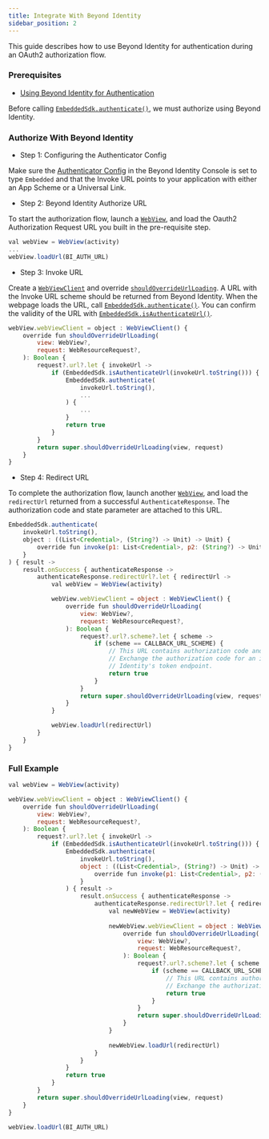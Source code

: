 ```yaml
---
title: Integrate With Beyond Identity
sidebar_position: 2
---
```


This guide describes how to use Beyond Identity for authentication during an OAuth2 authorization flow.

### Prerequisites

 - [Using Beyond Identity for Authentication](../../using-bi-for-auth)

Before calling [`EmbeddedSdk.authenticate()`](overview#authentication), we must authorize using Beyond Identity.

### Authorize With Beyond Identity

 - Step 1: Configuring the Authenticator Config

Make sure the [Authenticator Config](docs/v1/platform-overview/authenticator-config#embedded) in the Beyond Identity Console is set to type `Embedded` and that the Invoke URL points to your application with either an App Scheme or a Universal Link.

 - Step 2: Beyond Identity Authorize URL

To start the authorization flow, launch a [`WebView`](https://developer.android.com/reference/android/webkit/WebView), and load the Oauth2 Authorization Request URL you built in the pre-requisite step.

```javascript
val webView = WebView(activity)
...
webView.loadUrl(BI_AUTH_URL)
```

 - Step 3: Invoke URL

Create a [`WebViewClient`](https://developer.android.com/reference/android/webkit/WebViewClient) and override [`shouldOverrideUrlLoading`](https://developer.android.com/reference/android/webkit/WebViewClient#shouldOverrideUrlLoading(android.webkit.WebView,%20android.webkit.WebResourceRequest)). A URL with the Invoke URL scheme should be returned from Beyond Identity. When the webpage loads the URL, call [`EmbeddedSdk.authenticate()`](overview#authentication). You can confirm the validity of the URL with [`EmbeddedSdk.isAuthenticateUrl()`](overview#authenticate-url-validation).

```javascript
webView.webViewClient = object : WebViewClient() {
    override fun shouldOverrideUrlLoading(
        view: WebView?,
        request: WebResourceRequest?,
    ): Boolean {
        request?.url?.let { invokeUrl ->
            if (EmbeddedSdk.isAuthenticateUrl(invokeUrl.toString())) {
                EmbeddedSdk.authenticate(
                    invokeUrl.toString(),
                    ...
                ) {
                    ...
                }
                return true
            }
        }
        return super.shouldOverrideUrlLoading(view, request)
    }
}
```

 - Step 4: Redirect URL

To complete the authorization flow, launch another [`WebView`](https://developer.android.com/reference/android/webkit/WebView), and load the `redirectUrl` returned from a successful `AuthenticateResponse`. The authorization code and state parameter are attached to this URL.

```javascript
EmbeddedSdk.authenticate(
    invokeUrl.toString(),
    object : ((List<Credential>, (String?) -> Unit) -> Unit) {
        override fun invoke(p1: List<Credential>, p2: (String?) -> Unit) {}
    }
) { result ->
    result.onSuccess { authenticateResponse ->
        authenticateResponse.redirectUrl?.let { redirectUrl ->
            val webView = WebView(activity)

            webView.webViewClient = object : WebViewClient() {
                override fun shouldOverrideUrlLoading(
                    view: WebView?,
                    request: WebResourceRequest?,
                ): Boolean {
                    request?.url?.scheme?.let { scheme ->
                        if (scheme == CALLBACK_URL_SCHEME) {
                            // This URL contains authorization code and state parameters
                            // Exchange the authorization code for an id_token using Beyond 
                            // Identity's token endpoint.
                            return true
                        }
                    }
                    return super.shouldOverrideUrlLoading(view, request)
                }
            }

            webView.loadUrl(redirectUrl)
        }
    }
}
```

### Full Example

```javascript
val webView = WebView(activity)

webView.webViewClient = object : WebViewClient() {
    override fun shouldOverrideUrlLoading(
        view: WebView?,
        request: WebResourceRequest?,
    ): Boolean {
        request?.url?.let { invokeUrl ->
            if (EmbeddedSdk.isAuthenticateUrl(invokeUrl.toString())) {
                EmbeddedSdk.authenticate(
                    invokeUrl.toString(),
                    object : ((List<Credential>, (String?) -> Unit) -> Unit) {
                        override fun invoke(p1: List<Credential>, p2: (String?) -> Unit) {}
                    }
                ) { result ->
                    result.onSuccess { authenticateResponse ->
                        authenticateResponse.redirectUrl?.let { redirectUrl ->
                            val newWebView = WebView(activity)
                
                            newWebView.webViewClient = object : WebViewClient() {
                                override fun shouldOverrideUrlLoading(
                                    view: WebView?,
                                    request: WebResourceRequest?,
                                ): Boolean {
                                    request?.url?.scheme?.let { scheme ->
                                        if (scheme == CALLBACK_URL_SCHEME) {
                                            // This URL contains authorization code and state parameters
                                            // Exchange the authorization code for an id_token using your app's token endpoint.
                                            return true
                                        }
                                    }
                                    return super.shouldOverrideUrlLoading(view, request)
                                }
                            }
                
                            newWebView.loadUrl(redirectUrl)
                        }
                    }
                }
                return true
            }
        }
        return super.shouldOverrideUrlLoading(view, request)
    }
}

webView.loadUrl(BI_AUTH_URL)
```

